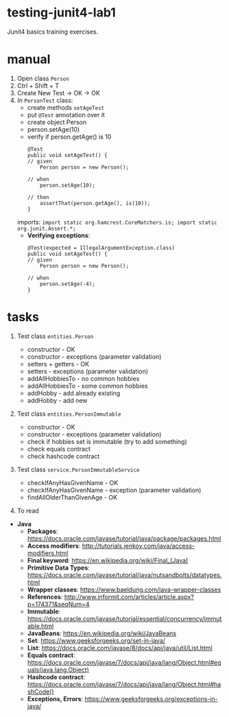 # testing-junit4-lab1
Junit4 basics training exercises.

# manual
1. Open class `Person`
1. Ctrl + Shift + T
1. Create New Test -> OK -> OK
1. In `PersonTest` class:
    * create methods `setAgeTest`
    * put `@Test` annotation over it
    * create object Person
    * person.setAge(10)
    * verify if person.getAge() is 10
        ```
        @Test
        public void setAgeTest() {
        // given
            Person person = new Person();
            
        // when    
            person.setAge(10);
            
        // then
            assertThat(person.getAge(), is(10));
        }    
        ```
    imports:
        ```
        import static org.hamcrest.CoreMatchers.is;
        import static org.junit.Assert.*;
        ```
    * **Verifying exceptions**:
        ```
        @Test(expected = IllegalArgumentException.class)
        public void setAgeTest() {
        // given
            Person person = new Person();
            
        // when
            person.setAge(-4);
        }    
        ```

# tasks
1. Test class `entities.Person`
    * constructor - OK
    * constructor - exceptions (parameter validation)
    * setters + getters - OK
    * setters - exceptions (parameter validation)
    * addAllHobbiesTo - no common hobbies
    * addAllHobbiesTo - some common hobbies
    * addHobby - add already existing
    * addHobby - add new
1. Test class `entities.PersonImmutable`
    * constructor - OK
    * constructor - exceptions (parameter validation)
    * check if hobbies set is immutable (try to add something)
    * check equals contract
    * check hashcode contract
1. Test class `service.PersonImmutableService`
    * checkIfAnyHasGivenName - OK
    * checkIfAnyHasGivenName - exception (parameter validation)
    * findAllOlderThanGivenAge - OK
    
1. To read
* **Java**
    * **Packages**: https://docs.oracle.com/javase/tutorial/java/package/packages.html
    * **Access modifiers**: http://tutorials.jenkov.com/java/access-modifiers.html
    * **Final keyword**: https://en.wikipedia.org/wiki/Final_(Java)
    * **Primitive Data Types**: https://docs.oracle.com/javase/tutorial/java/nutsandbolts/datatypes.html
    * **Wrapper classes**: https://www.baeldung.com/java-wrapper-classes
    * **References**: http://www.informit.com/articles/article.aspx?p=174371&seqNum=4
    * **Immutable**: https://docs.oracle.com/javase/tutorial/essential/concurrency/immutable.html
    * **JavaBeans**: https://en.wikipedia.org/wiki/JavaBeans
    * **Set**: https://www.geeksforgeeks.org/set-in-java/
    * **List**: https://docs.oracle.com/javase/8/docs/api/java/util/List.html
    * **Equals contract**: https://docs.oracle.com/javase/7/docs/api/java/lang/Object.html#equals(java.lang.Object)
    * **Hashcode contract**: https://docs.oracle.com/javase/7/docs/api/java/lang/Object.html#hashCode()
    * **Exceptions, Errors**: https://www.geeksforgeeks.org/exceptions-in-java/